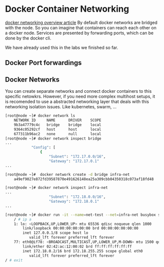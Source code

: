 # Docker Container Networking
[docker networking overview article](https://www.nuagenetworks.net/blog/docker-networking-overview/)
By default docker networks are bridged with the node.
So you can imagine that containers can reach each other on a docker node.
Services are presented by forwarding ports, which can be done by the docker cli.

We have already used this in the labs we finished so far.

## Docker Port forwardings


## Docker Networks
You can create separate networks and connect docker containers to this specific netowkrs.
However, if you need more complex multihost setups, it is recomended to use a abstracted networking layer that deals with this networking isolation issues. Like kubernetes, swarm, ...
```bash
[root@node ~]# docker network ls
	NETWORK ID     NAME      DRIVER    SCOPE
	9b3a47779c4c   bridge    bridge    local
	9364c05292cf   host      host      local
	677311b96ac2   none      null      local
[root@node ~]# docker network inspect bridge
...
            "Config": [
                {
                    "Subnet": "172.17.0.0/16",
                    "Gateway": "172.17.0.1"
...

[root@node ~]#  docker network create -d bridge infra-net
	a49ef9027e872fd39587870e491626148ea25a309cbb04350318c073af18fd48

[root@node ~]# docker network inspect infra-net
...
                    "Subnet": "172.18.0.0/16",
                    "Gateway": "172.18.0.1"
...

[root@node ~]# docker run -it --name=net-test --net=infra-net busybox sh
	/ # ip a
	1: lo: <LOOPBACK,UP,LOWER_UP> mtu 65536 qdisc noqueue qlen 1000
	    link/loopback 00:00:00:00:00:00 brd 00:00:00:00:00:00
	    inet 127.0.0.1/8 scope host lo
	       valid_lft forever preferred_lft forever
	77: eth0@if78: <BROADCAST,MULTICAST,UP,LOWER_UP,M-DOWN> mtu 1500 qdisc noqueue 
	    link/ether 02:42:ac:12:00:02 brd ff:ff:ff:ff:ff:ff
	    inet 172.18.0.2/16 brd 172.18.255.255 scope global eth0
	       valid_lft forever preferred_lft forever
/ # exit
``` 

<!--stackedit_data:
eyJoaXN0b3J5IjpbMjAzNTM5ODM5NiwtMTUyMTk2NTE4NV19
-->